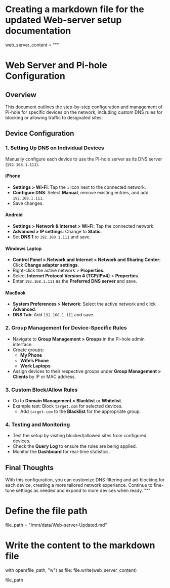 # Creating a markdown file for the updated Web-server setup documentation

web_server_content = """
# Web Server and Pi-hole Configuration

## Overview
This document outlines the step-by-step configuration and management of Pi-hole for specific devices on the network, including custom DNS rules for blocking or allowing traffic to designated sites.

## Device Configuration
### 1. Setting Up DNS on Individual Devices
Manually configure each device to use the Pi-hole server as its DNS server (`192.168.1.111`).

#### iPhone
- **Settings > Wi-Fi**: Tap the `i` icon next to the connected network.
- **Configure DNS**: Select **Manual**, remove existing entries, and add `192.168.1.111`.
- Save changes.

#### Android
- **Settings > Network & Internet > Wi-Fi**: Tap the connected network.
- **Advanced > IP settings**: Change to **Static**.
- Set **DNS 1** to `192.168.1.111` and save.

#### Windows Laptop
- **Control Panel > Network and Internet > Network and Sharing Center**: Click **Change adapter settings**.
- Right-click the active network > **Properties**.
- Select **Internet Protocol Version 4 (TCP/IPv4)** > **Properties**.
- Enter `192.168.1.111` as the **Preferred DNS server** and save.

#### MacBook
- **System Preferences > Network**: Select the active network and click **Advanced**.
- **DNS Tab**: Add `192.168.1.111` and save.

### 2. Group Management for Device-Specific Rules
- Navigate to **Group Management > Groups** in the Pi-hole admin interface.
- Create groups:
  - **My Phone**
  - **Wife’s Phone**
  - **Work Laptops**
- Assign devices to their respective groups under **Group Management > Clients** by IP or MAC address.

### 3. Custom Block/Allow Rules
- Go to **Domain Management > Blacklist** or **Whitelist**.
- Example test: Block `target.com` for selected devices.
  - Add `target.com` to the **Blacklist** for the appropriate group.

### 4. Testing and Monitoring
- Test the setup by visiting blocked/allowed sites from configured devices.
- Check the **Query Log** to ensure the rules are being applied.
- Monitor the **Dashboard** for real-time statistics.

## Final Thoughts
With this configuration, you can customize DNS filtering and ad-blocking for each device, creating a more tailored network experience. Continue to fine-tune settings as needed and expand to more devices when ready.
"""

# Define the file path
file_path = "/mnt/data/Web-server-Updated.md"

# Write the content to the markdown file
with open(file_path, "w") as file:
    file.write(web_server_content)

file_path
